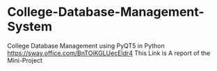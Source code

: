 # College-Database-Management-System
College Database Management using PyQT5 in Python
https://sway.office.com/BnTOiKGLUecEldr4
This Link is A report of the Mini-Project
